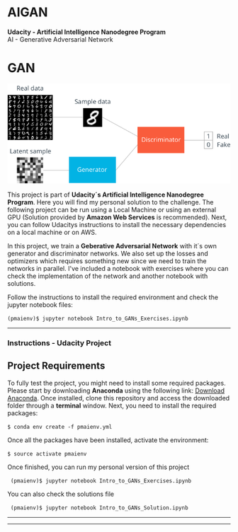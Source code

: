 # AIGAN
**Udacity - Artificial Intelligence Nanodegree Program**   
AI - Generative Adversarial Network

# GAN

![GANImage](/assets/gan_diagram.png)

This project is part of **Udacity´s Artificial Intelligence Nanodegree Program**. Here you will find my personal solution to the challenge. The following project can be run using a Local Machine or using an external GPU (Solution provided by **Amazon Web Services** is recommended). Next, you can follow Udacitys instructions to install the necessary dependencies on a local machine or on AWS.

In this project, we train a **Geberative Adversarial Network** with it´s own generator and discriminator networks. We also set up the losses and optimizers which requires something new since we need to train the networks in parallel. I've included a notebook with exercises where you can check the implementation of the network and another notebook with solutions.

Follow the instructions to install the required environment and check the jupyter notebook files:

    (pmaienv)$ jupyter notebook Intro_to_GANs_Exercises.ipynb
  
--------------------------------------------------------------------------------------------------------

### Instructions - Udacity Project

## Project Requirements
To fully test the project, you might need to install some required packages. Please start by downloading **Anaconda** using the following link: [Download Anaconda](https://www.continuum.io/downloads). Once installed, clone this repository and access the downloaded folder through a **terminal** window. Next, you need to install the required packages:

    $ conda env create -f pmaienv.yml
    
Once all the packages have been installed, activate the environment:

    $ source activate pmaienv
    
Once finished, you can run my personal version of this project

     (pmaienv)$ jupyter notebook Intro_to_GANs_Exercises.ipynb
    
You can also check the solutions file

     (pmaienv)$ jupyter notebook Intro_to_GANs_Solution.ipynb
     
--------------------------------------------------------------------
--------------------------------------------------------------------
